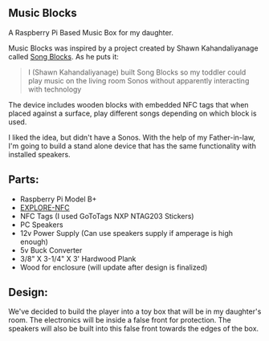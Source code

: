 ## Music Blocks
A Raspberry Pi Based Music Box for my daughter.

Music Blocks was inspired by a project created by Shawn Kahandaliyanage called [Song Blocks](http://shawnrk.github.io/songblocks/).  As he puts it:
>I (Shawn Kahandaliyanage) built Song Blocks so my toddler could play music on the living room Sonos without apparently interacting with technology

The device includes wooden blocks with embedded NFC tags that when placed against a surface, play different songs depending on which block is used.

I liked the idea, but didn't have a Sonos.  With the help of my Father-in-law, I'm going to build a stand alone device that has the same functionality with installed speakers.

## Parts:
- Raspberry Pi Model B+
- [EXPLORE-NFC](http://www.element14.com/community/community/designcenter/explorenfc)
- NFC Tags (I used GoToTags NXP NTAG203 Stickers)
- PC Speakers
- 12v Power Supply (Can use speakers supply if amperage is high enough)
- 5v Buck Converter
- 3/8" X 3-1/4" X 3' Hardwood Plank
- Wood for enclosure (will update after design is finalized)

## Design:
We've decided to build the player into a toy box that will be in my daughter's room.  The electronics will be inside a false front for protection.  The speakers will also be built into this false front towards the edges of the box.
